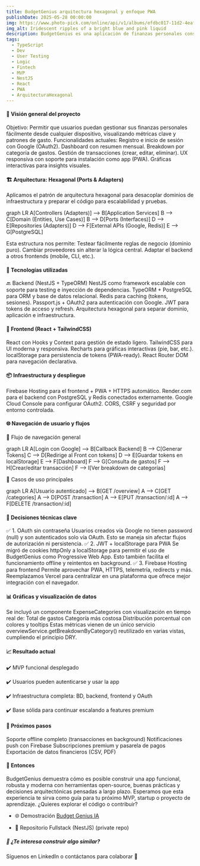 ```yaml
---
title: BudgetGenius arquitectura hexagonal y enfoque PWA
publishDate: 2025-05-28 00:00:00
img: https://www.photo-pick.com/online/api/v1/albums/efdbc017-11d2-4eaf-b71c-da8be94efaf2.jpg
img_alt: Iridescent ripples of a bright blue and pink liquid
description: BudgetGenius es una aplicación de finanzas personales construida desde cero como un MVP funcional, modular y escalable. En este post, te compartimos la arquitectura, decisiones técnicas clave, servicios construidos y el stack tecnológico usado, incluyendo soporte para PWA, autenticación OAuth2 y despliegue completo en la nube.
tags:
  - TypeScript
  - Dev
  - User Testing
  - Logic
  - Fintech
  - MVP
  - NestJS
  - React
  - PWA
  - ArquitecturaHexagonal
---
```


#### 🧠 Visión general del proyecto

Objetivo: Permitir que usuarios puedan gestionar sus finanzas personales fácilmente desde cualquier dispositivo, visualizando métricas clave y patrones de gasto.
Funcionalidades actuales:
Registro e inicio de sesión con Google (OAuth2).
Dashboard con resumen mensual.
Breakdown por categoría de gastos.
Gestión de transacciones (crear, editar, eliminar).
UX responsiva con soporte para instalación como app (PWA).
Gráficas interactivas para insights visuales.

#### 🏗️ Arquitectura: Hexagonal (Ports & Adapters)

Aplicamos el patrón de arquitectura hexagonal para desacoplar dominios de infraestructura y preparar el código para escalabilidad y pruebas.

graph LR
  A[Controllers (Adapters)] --> B[Application Services]
  B --> C[Domain (Entities, Use Cases)]
  B --> D[Ports (Interfaces)]
  D --> E[Repositories (Adapters)]
  D --> F[External APIs (Google, Redis)]
  E --> G[PostgreSQL]
  
Esta estructura nos permite:
Testear fácilmente reglas de negocio (dominio puro).
Cambiar proveedores sin alterar la lógica central.
Adaptar el backend a otros frontends (mobile, CLI, etc.).

#### 🧰 Tecnologías utilizadas

🔙 Backend (NestJS + TypeORM)
NestJS como framework escalable con soporte para testing e inyección de dependencias.
TypeORM + PostgreSQL para ORM y base de datos relacional.
Redis para caching (tokens, sesiones).
Passport.js + OAuth2 para autenticación con Google.
JWT para tokens de acceso y refresh.
Arquitectura hexagonal para separar dominio, aplicación e infraestructura.

#### 🎨 Frontend (React + TailwindCSS)

React con Hooks y Context para gestión de estado ligero.
TailwindCSS para UI moderna y responsiva.
Recharts para gráficas interactivas (pie, bar, etc.).
localStorage para persistencia de tokens (PWA-ready).
React Router DOM para navegación declarativa.

#### 📦 Infraestructura y despliegue

Firebase Hosting para el frontend + PWA + HTTPS automático.
Render.com para el backend con PostgreSQL y Redis conectados externamente.
Google Cloud Console para configurar OAuth2.
CORS, CSRF y seguridad por entorno controlada.

#### 🌐 Navegación de usuario y flujos

🧭 Flujo de navegación general

graph LR
  A[Login con Google] --> B[Callback Backend]
  B --> C[Generar Tokens]
  C --> D[Redirige al Front con tokens]
  D --> E[Guardar tokens en localStorage]
  E --> F[Dashboard]
  F --> G[Consulta de gastos]
  F --> H[Crear/editar transacción]
  F --> I[Ver breakdown de categorías]

🧪 Casos de uso principales

graph LR
  A[Usuario autenticado] --> B[GET /overview]
  A --> C[GET /categories]
  A --> D[POST /transaction]
  A --> E[PUT /transaction/:id]
  A --> F[DELETE /transaction/:id]

#### 🔐 Decisiones técnicas clave

✅ 1. OAuth sin contraseña
Usuarios creados vía Google no tienen password (null) y son autenticados solo vía OAuth.
Esto se maneja sin afectar flujos de autorización ni persistencia.
✅ 2. JWT + localStorage para PWA
Se migró de cookies httpOnly a localStorage para permitir el uso de BudgetGenius como Progressive Web App.
Esto también facilita el funcionamiento offline y reintentos en background.
✅ 3. Firebase Hosting para frontend
Permite aprovechar PWA, HTTPS, telemetría, redirects y más.
Reemplazamos Vercel para centralizar en una plataforma que ofrece mejor integración con el navegador.

#### 📊 Gráficas y visualización de datos

Se incluyó un componente ExpenseCategories con visualización en tiempo real de:
Total de gastos
Categoría más costosa
Distribución porcentual con colores y tooltips
Estas métricas vienen de un único servicio overviewService.getBreakdownByCategory() reutilizado en varias vistas, cumpliendo el principio DRY.

#### 📈 Resultado actual

✔️ MVP funcional desplegado

✔️ Usuarios pueden autenticarse y usar la app

✔️ Infraestructura completa: BD, backend, frontend y OAuth

✔️ Base sólida para continuar escalando a features premium

#### 📝 Próximos pasos

Soporte offline completo (transacciones en background)
Notificaciones push con Firebase
Subscripciones premium y pasarela de pagos
Exportación de datos financieros (CSV, PDF)

#### 📎 Entonces

BudgetGenius demuestra cómo es posible construir una app funcional, robusta y moderna con herramientas open-source, buenas prácticas y decisiones arquitectónicas pensadas a largo plazo.
Esperamos que esta experiencia te sirva como guía para tu próximo MVP, startup o proyecto de aprendizaje.
¿Quieres explorar el código o contribuir?

- 🌐  Demostración [Budget Genius IA](https://budgetgeniusia.web.app)

- 🔗 Repositorio Fullstack (NestJS) (private repo)

##### 🧠 ¿Te interesa construir algo similar?

Síguenos en LinkedIn o contáctanos para colaborar 🚀
